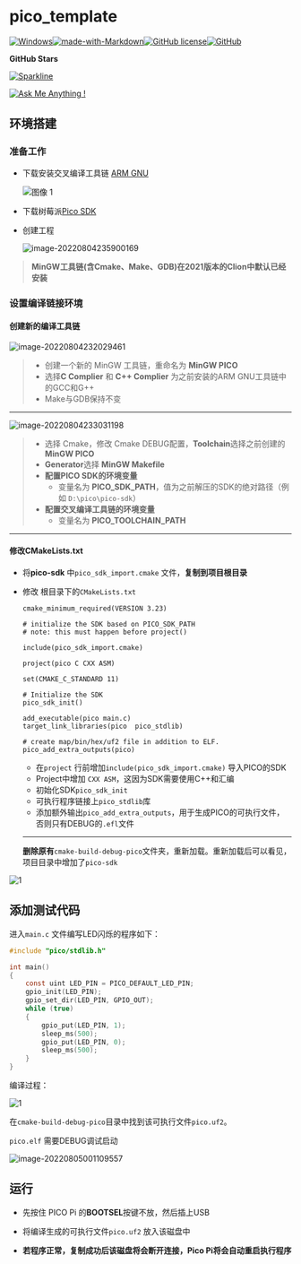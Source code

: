 # pico_template

[![Windows](https://svgshare.com/i/ZhY.svg)](https://svgshare.com/i/ZhY.svg)[![made-with-Markdown](https://img.shields.io/badge/Made%20with-Markdown-1f425f.svg)](http://commonmark.org)[![GitHub license](https://img.shields.io/github/license/Naereen/StrapDown.js.svg)](https://github.com/Naereen/StrapDown.js/blob/master/LICENSE)[![GitHub](https://badgen.net/badge/icon/github?icon=github&label)](https://github.com)

**GitHub Stars**

[![Sparkline](https://stars.medv.io/Naereen/badges.svg)](https://stars.medv.io/bby314/pico_template)

[![Ask Me Anything !](https://img.shields.io/badge/Ask%20me-anything-1abc9c.svg)](https://github.com/bby314/pico_template)

## 环境搭建

### 准备工作

- 下载安装交叉编译工具链  [ARM GNU](https://developer.arm.com/tools-and-software/open-source-software/developer-tools/gnu-toolchain/downloads)

    ![图像 1](assets/%E5%9B%BE%E5%83%8F%201.png)

- 下载树莓派[Pico SDK](https://github.com/raspberrypi/pico-sdk)

- 创建工程

    ![image-20220804235900169](assets/image-20220804235900169.png)

> **MinGW工具链(含Cmake、Make、GDB)在2021版本的Clion中默认已经安装**

### 设置编译链接环境

#### 创建新的编译工具链

![image-20220804232029461](assets/image-20220804232029461.png)

> - 创建一个新的 MinGW 工具链，重命名为 **MinGW PICO**
> - 选择**C Complier** 和 **C++ Complier** 为之前安装的ARM GNU工具链中的GCC和G++
> - Make与GDB保持不变

---

![image-20220804233031198](assets/image-20220804233031198.png)

> - 选择 Cmake，修改 Cmake DEBUG配置，**Toolchain**选择之前创建的 **MinGW PICO**
> - **Generator**选择 **MinGW Makefile**
> - **配置PICO SDK的环境变量**
>     - 变量名为 **PICO_SDK_PATH**，值为之前解压的SDK的绝对路径（例如 `D:\pico\pico-sdk`）
> - **配置交叉编译工具链的环境变量**
>     - 变量名为 **PICO_TOOLCHAIN_PATH**

---

#### 修改CMakeLists.txt

- 将**pico-sdk** 中`pico_sdk_import.cmake` 文件，**复制到项目根目录**

- 修改 根目录下的`CMakeLists.txt`

    ```
    cmake_minimum_required(VERSION 3.23)
    
    # initialize the SDK based on PICO_SDK_PATH
    # note: this must happen before project()
    
    include(pico_sdk_import.cmake)
    
    project(pico C CXX ASM)
    
    set(CMAKE_C_STANDARD 11)
    
    # Initialize the SDK
    pico_sdk_init()
    
    add_executable(pico main.c)
    target_link_libraries(pico  pico_stdlib)
    
    # create map/bin/hex/uf2 file in addition to ELF.
    pico_add_extra_outputs(pico)
    ```

    - 在`project` 行前增加`include(pico_sdk_import.cmake)` 导入PICO的SDK
    - Project中增加 `CXX ASM`，这因为SDK需要使用C++和汇编
    - 初始化SDK`pico_sdk_init`
    - 可执行程序链接上`pico_stdlib`库
    - 添加额外输出`pico_add_extra_outputs`，用于生成PICO的可执行文件，否则只有DEBUG的`.efl`文件

    ---

    **删除原有**`cmake-build-debug-pico`文件夹，重新加载。重新加载后可以看见，项目目录中增加了`pico-sdk`

![1](assets/1.gif)

## 添加测试代码

进入`main.c` 文件编写LED闪烁的程序如下：

```c
#include "pico/stdlib.h"

int main()
{
    const uint LED_PIN = PICO_DEFAULT_LED_PIN;
    gpio_init(LED_PIN);
    gpio_set_dir(LED_PIN, GPIO_OUT);
    while (true)
    {
        gpio_put(LED_PIN, 1);
        sleep_ms(500);
        gpio_put(LED_PIN, 0);
        sleep_ms(500);
    }
}
```

编译过程：

![1](assets/1-16596293374854.gif)

在`cmake-build-debug-pico`目录中找到该可执行文件`pico.uf2`。

`pico.elf` 需要DEBUG调试启动

![image-20220805001109557](assets/image-20220805001109557.png)

## 运行

- 先按住 PICO Pi 的**BOOTSEL**按键不放，然后插上USB

- 将编译生成的可执行文件`pico.uf2` 放入该磁盘中
- **若程序正常，复制成功后该磁盘将会断开连接，Pico Pi将会自动重启执行程序**
